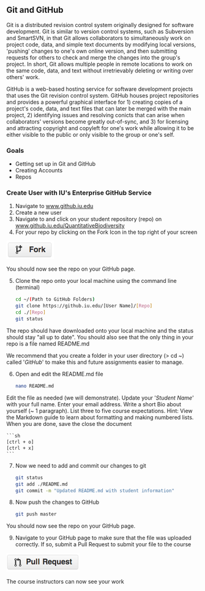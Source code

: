 ## Git and GitHub

Git is a distributed revision control system originally designed for software development. Git is similar to version control systems, such as Subversion and SmartSVN, in that Git allows collaborators to simultaneously work on project code, data, and simple text documents by modifying local versions, 'pushing' changes to one's own online version, and then submitting requests for others to check and merge the changes into the group's project. In short, Git allows multiple people in remote locations to work on the same code, data, and text without irretrievably deleting or writing over others' work.

GitHub is a web-based hosting service for software development projects that uses the Git revision control system. GitHub houses project repositories and provides a powerful graphical interface for 1) creating copies of a project's code, data, and text files that can later be merged with the main project, 2) identifying issues and resolving conicts that can arise when collaborators' versions become greatly out-of-sync, and 3) for licensing and attracting copyright and copyleft for one's work while allowing it to be either visible to the public or only visible to the group or one's self.

### Goals
+ Getting set up in Git and GitHub
+ Creating Accounts
+ Repos

### Create User with IU's Enterprise GitHub Service
1. Navigate to www.github.iu.edu
2. Create a new user
3. Navigate to and click on your student repository (repo) on www.github.iu.edu/QuantitativeBiodiversity
4. For your repo by clicking on the Fork Icon in the top right of your screen<br>
<img src="images/github-fork-btn.png"> 

  You should now see the repo on your GitHub page.

5. Clone the repo onto your local machine using the command line (terminal)

    ```sh
    cd ~/(Path to GitHub Folders)
    git clone https://github.iu.edu/[User Name]/[Repo]
    cd ./[Repo]
    git status
    ```

  The repo should have downloaded onto your local machine and the status should stay "all up to date". You should also see that the only thing in your repo is a file named README.md

  We recommend that you create a folder in your user directory (> cd ~) called '*GitHub*' to make this and future assignments easier to manage.

6. Open and edit the README.md file

    ```sh
    nano README.md
    ```

  Edit the file as needed (we will demonstrate). Update your '*Student Name*' with your full name. Enter your email address. Write a short Bio about yourself (~ 1 paragraph). List three to five course expectations. Hint: View the Markdown guide to learn about formatting and making numbered lists. When you are done, save the close the document

    ```sh
    [ctrl + o]
    [ctrl + x]
    ```

7. Now we need to add and commit our changes to git

    ```sh
    git status
    git add ./README.md
    git commit -m "Updated README.md with student information"
    ```

8. Now push the changes to GitHub

    ```sh
    git push master
    ```

  You should now see the repo on your GitHub page.

9. Navigate to your GitHub page to make sure that the file was uploaded correctly. If so, submit a Pull Request to submit your file to the course <br>
  <img src="images/github-pr-btn.png">

  The course instructors can now see your work

